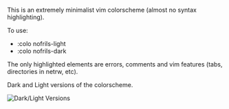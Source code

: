 This is an extremely minimalist vim colorscheme (almost no syntax highlighting).

To use:
- :colo nofrils-light
- :colo nofrils-dark

The only highlighted elements are errors, comments and vim features (tabs, directories in netrw, etc).

Dark and Light versions of the colorscheme.

![Dark/Light Versions](http://i.imgur.com/43IIvI7.png)
